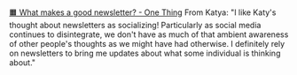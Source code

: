 [🟧 What makes a good newsletter? - One Thing](https://onethingnewsletter.substack.com/p/what-makes-a-good-newsletter)
From Katya: 
"I like Katy's thought about newsletters as socializing! Particularly as social media continues to disintegrate, we don't have as much of that ambient awareness of other people's thoughts as we might have had otherwise. I definitely rely on newsletters to bring me updates about what some individual is thinking about."